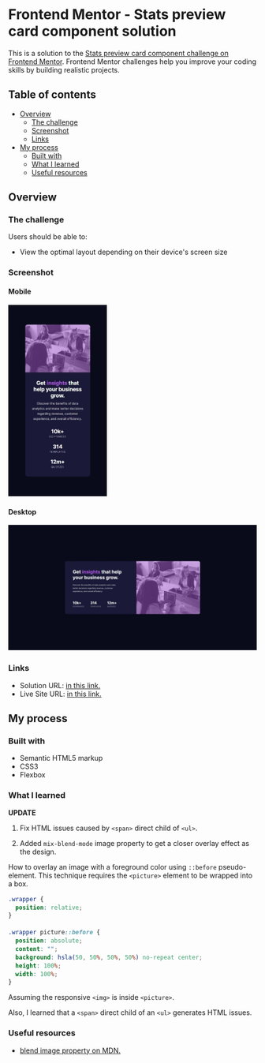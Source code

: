 # Frontend Mentor - Stats preview card component solution

This is a solution to the [Stats preview card component challenge on Frontend Mentor](https://www.frontendmentor.io/challenges/stats-preview-card-component-8JqbgoU62). Frontend Mentor challenges help you improve your coding skills by building realistic projects.

## Table of contents

- [Overview](#overview)
  - [The challenge](#the-challenge)
  - [Screenshot](#screenshot)
  - [Links](#links)
- [My process](#my-process)
  - [Built with](#built-with)
  - [What I learned](#what-i-learned)
  - [Useful resources](#useful-resources)

## Overview

### The challenge

Users should be able to:

- View the optimal layout depending on their device's screen size

### Screenshot

#### Mobile

<img src="./screenshot/mobile.jpeg" alt="My mobile's screenshot solution" width="200">

#### Desktop

![My desktop's screenshot solution](./screenshot/desktop.jpeg)

### Links

- Solution URL: [in this link.](https://www.frontendmentor.io/solutions/flexbox-card-with-image-overlay-using-pseudoelement-L1NwXFSjET)
- Live Site URL: [in this link.](https://jvmdo.github.io/frontend-mentor-challenges/stats-preview-card-component/)

## My process

### Built with

- Semantic HTML5 markup
- CSS3
- Flexbox

### What I learned

**UPDATE**

1. Fix HTML issues caused by `<span>` direct child of `<ul>`.

2. Added `mix-blend-mode` image property to get a closer overlay effect as the design.

How to overlay an image with a foreground color using `::before` pseudo-element. This technique requires the `<picture>` element to be wrapped into a box.

```css
.wrapper {
  position: relative;
}

.wrapper picture::before {
  position: absolute;
  content: "";
  background: hsla(50, 50%, 50%, 50%) no-repeat center;
  height: 100%;
  width: 100%;
}
```

Assuming the responsive `<img>` is inside `<picture>`.

Also, I learned that a `<span>` direct child of an `<ul>` generates HTML issues.

### Useful resources

- [blend image property on MDN.](https://developer.mozilla.org/en-US/docs/Web/CSS/mix-blend-mode)
